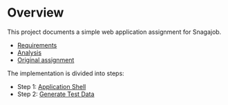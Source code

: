 
# Overview

This project documents a simple web application assignment for Snagajob.

- [Requirements](requirements.md)
- [Analysis](analysis.md)
- [Original assignment](web-code-assignment.md) 

The implementation is divided into steps:

- Step 1: [Application Shell](docs/step-01/index.md)
- Step 2: [Generate Test Data](docs/step-02/index.md) 
